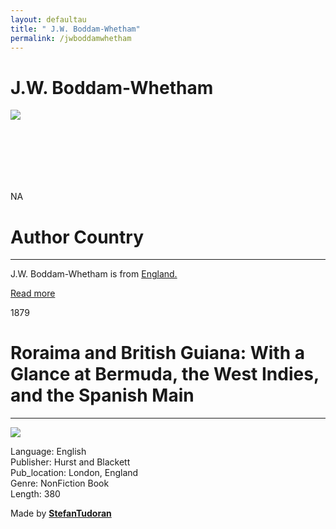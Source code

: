 ```yaml
---
layout: defaultau
title: " J.W. Boddam-Whetham"
permalink: /jwboddamwhetham
---
```

<!-- partial:index.partial.html -->
<div class="content">
    <h1> J.W. Boddam-Whetham</h1>
    <div class="quote">
        <div><img src="NA" class="logo"></div>
    </div>
    <div class="timeline">
        <div style="padding-bottom:100px;"></div>
        <div class="block">
            <div class="date right"><p class="right"> NA </p></div>
            <div class="dot"></div>
            <div class="left first">
            <div class="author_country">
                <h1>Author Country</h1><hr>
            <div class="aclocation"><p> J.W. Boddam-Whetham is from <a href="http://localhost:4000/11">England.</a></p></div>
                <div class="acreadmore"><a href="#" target="_blank">Read more</a></div>
            </div>
            </div>
        </div>
        <div class="block">
            <div class="date left"><p class="left">1879</p></div>
            <div class="dot"></div>
            <div class="right">
                <h1>Roraima and British Guiana: With a Glance at Bermuda, the West Indies, and the Spanish Main</h1><hr>
                <p><img src="https://m.media-amazon.com/images/I/51E4527XGuL._SX331_BO1,204,203,200_.jpg"></p>
                <p>
                Language: English<br/>
                Publisher: Hurst and Blackett<br/>
                Pub_location: London, England<br/>
                Genre: NonFiction Book<br/>
                Length: 380</p>
            </div>
        </div>
        <div id="footer">
        <p id="copyright">Made by&nbsp;<strong><a href="https://www.linkedin.com/in/nicolae-stefan-tudoran-b02291127/" target="_blank">StefanTudoran</a></strong></p>
    </div>
</div>
<!-- partial -->
  <script src='https://cdnjs.cloudflare.com/ajax/libs/jquery/3.1.1/jquery.min.js'></script><script  src="assets/js/authorscript.js"></script>
